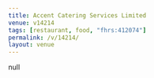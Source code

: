 ```yaml
---
title: Accent Catering Services Limited
venue: v14214
tags: [restaurant, food, "fhrs:412074"]
permalink: /v/14214/
layout: venue
---
```

null